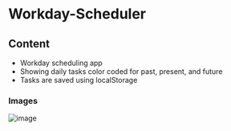 # Workday-Scheduler

## Content

- Workday scheduling app
- Showing daily tasks color coded for past, present, and future
- Tasks are saved using localStorage

### Images

![image](https://user-images.githubusercontent.com/72705457/123324893-5c98c280-d505-11eb-8db7-d47e4e736f13.png)
